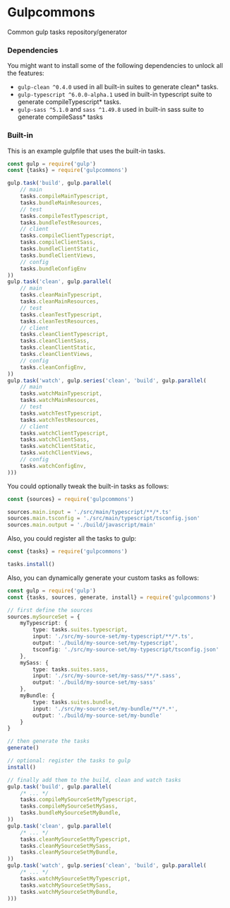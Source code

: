 # Gulpcommons

Common gulp tasks repository/generator

### Dependencies

You might want to install some of the following dependencies to unlock all the features:

- `gulp-clean ^0.4.0` used in all built-in suites to generate clean* tasks.
- `gulp-typescript ^6.0.0-alpha.1` used in built-in typescript suite to generate compileTypescript* tasks.
- `gulp-sass ^5.1.0` and `sass ^1.49.8` used in built-in sass suite to generate compileSass* tasks

### Built-in

This is an example gulpfile that uses the built-in tasks.

```typescript
const gulp = require('gulp')
const {tasks} = require('gulpcommons')

gulp.task('build', gulp.parallel(
    // main
    tasks.compileMainTypescript,
    tasks.bundleMainResources,
    // test
    tasks.compileTestTypescript,
    tasks.bundleTestResources,
    // client
    tasks.compileClientTypescript,
    tasks.compileClientSass,
    tasks.bundleClientStatic,
    tasks.bundleClientViews,
    // config
    tasks.bundleConfigEnv
))
gulp.task('clean', gulp.parallel(
    // main
    tasks.cleanMainTypescript,
    tasks.cleanMainResources,
    // test
    tasks.cleanTestTypescript,
    tasks.cleanTestResources,
    // client
    tasks.cleanClientTypescript,
    tasks.cleanClientSass,
    tasks.cleanClientStatic,
    tasks.cleanClientViews,
    // config
    tasks.cleanConfigEnv,
))
gulp.task('watch', gulp.series('clean', 'build', gulp.parallel(
    // main
    tasks.watchMainTypescript,
    tasks.watchMainResources,
    // test
    tasks.watchTestTypescript,
    tasks.watchTestResources,
    // client
    tasks.watchClientTypescript,
    tasks.watchClientSass,
    tasks.watchClientStatic,
    tasks.watchClientViews,
    // config
    tasks.watchConfigEnv,
)))
```

You could optionally tweak the built-in tasks as follows:

```typescript
const {sources} = require('gulpcommons')

sources.main.input = './src/main/typescript/**/*.ts'
sources.main.tsconfig = './src/main/typescript/tsconfig.json'
sources.main.output = './build/javascript/main'
```

Also, you could register all the tasks to gulp:

```typescript
const {tasks} = require('gulpcommons')

tasks.install()
```

Also, you can dynamically generate your custom tasks as follows:

```typescript
const gulp = require('gulp')
const {tasks, sources, generate, install} = require('gulpcommons')

// first define the sources
sources.mySourceSet = {
    myTypescript: {
        type: tasks.suites.typescript,
        input: './src/my-source-set/my-typescript/**/*.ts',
        output: './build/my-source-set/my-typescript',
        tsconfig: './src/my-source-set/my-typescript/tsconfig.json'
    },
    mySass: {
        type: tasks.suites.sass,
        input: './src/my-source-set/my-sass/**/*.sass',
        output: './build/my-source-set/my-sass'
    },
    myBundle: {
        type: tasks.suites.bundle,
        input: './src/my-source-set/my-bundle/**/*.*',
        output: './build/my-source-set/my-bundle'
    }
}

// then generate the tasks
generate()

// optional: register the tasks to gulp
install()

// finally add them to the build, clean and watch tasks
gulp.task('build', gulp.parallel(
    /* ... */
    tasks.compileMySourceSetMyTypescript,
    tasks.compileMySourceSetMySass,
    tasks.bundleMySourceSetMyBundle,
))
gulp.task('clean', gulp.parallel(
    /* ... */
    tasks.cleanMySourceSetMyTypescript,
    tasks.cleanMySourceSetMySass,
    tasks.cleanMySourceSetMyBundle,
))
gulp.task('watch', gulp.series('clean', 'build', gulp.parallel(
    /* ... */
    tasks.watchMySourceSetMyTypescript,
    tasks.watchMySourceSetMySass,
    tasks.watchMySourceSetMyBundle,
)))
```
